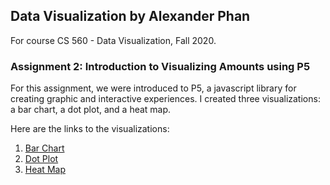 ## Data Visualization by Alexander Phan

For course CS 560 - Data Visualization, Fall 2020. 

### Assignment 2: Introduction to Visualizing Amounts using P5

For this assignment, we were introduced to P5, a javascript library for creating graphic and interactive experiences. I created three visualizations: a bar chart, a dot plot, and a heat map.

Here are the links to the visualizations:
1. [Bar Chart](https://bl.ocks.org/Alexander-Phan/raw/438ac84c4ec2dd99914da43dbb7dcebc/)
2. [Dot Plot](https://bl.ocks.org/Alexander-Phan/raw/e024d844c4e15856f833fb94875eba04/)
3. [Heat Map](https://bl.ocks.org/Alexander-Phan/raw/369a83d07dbee7e496d5cb7e1ec73858/)
